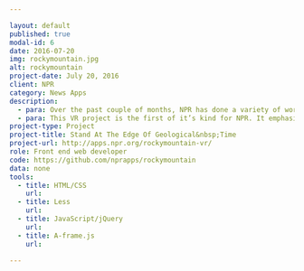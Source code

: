 ```yaml
---

layout: default
published: true
modal-id: 6
date: 2016-07-20
img: rockymountain.jpg
alt: rockymountain
project-date: July 20, 2016
client: NPR
category: News Apps
description:
  - para: Over the past couple of months, NPR has done a variety of work on national parks. This is a virtual reality experience that takes the viewers to the Rocky Mountain National Park.
  - para: This VR project is the first of it’s kind for NPR. It emphasizes a combination of sound and environment to give an immersive experience.
project-type: Project
project-title: Stand At The Edge Of Geological&nbsp;Time
project-url: http://apps.npr.org/rockymountain-vr/
role: Front end web developer
code: https://github.com/nprapps/rockymountain
data: none
tools:
  - title: HTML/CSS
    url:
  - title: Less
    url:
  - title: JavaScript/jQuery
    url:
  - title: A-frame.js
    url:

---
```

